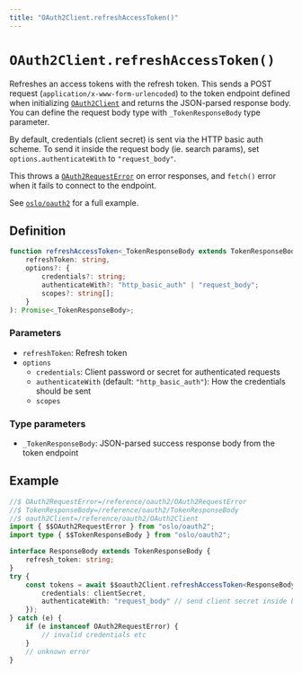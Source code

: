 ```yaml
---
title: "OAuth2Client.refreshAccessToken()"
---
```


# `OAuth2Client.refreshAccessToken()`

Refreshes an access tokens with the refresh token. This sends a POST request (`application/x-www-form-urlencoded`) to the token endpoint defined when initializing [`OAuth2Client`](/reference/oauth2/OAuth2Client) and returns the JSON-parsed response body. You can define the request body type with `_TokenResponseBody` type parameter.

By default, credentials (client secret) is sent via the HTTP basic auth scheme. To send it inside the request body (ie. search params), set `options.authenticateWith` to `"request_body"`.

This throws a [`OAuth2RequestError`](/reference/oauth2/OAuth2RequestError) on error responses, and `fetch()` error when it fails to connect to the endpoint.

See [`oslo/oauth2`](/reference/oauth2) for a full example.

## Definition

```ts
function refreshAccessToken<_TokenResponseBody extends TokenResponseBody>(
	refreshToken: string,
	options?: {
		credentials?: string;
		authenticateWith?: "http_basic_auth" | "request_body";
		scopes?: string[];
	}
): Promise<_TokenResponseBody>;
```

### Parameters

- `refreshToken`: Refresh token
- `options`
  - `credentials`: Client password or secret for authenticated requests
  - `authenticateWith` (default: `"http_basic_auth"`): How the credentials should be sent
  - `scopes`

### Type parameters

- `_TokenResponseBody`: JSON-parsed success response body from the token endpoint

## Example

```ts
//$ OAuth2RequestError=/reference/oauth2/OAuth2RequestError
//$ TokenResponseBody=/reference/oauth2/TokenResponseBody
//$ oauth2Client=/reference/oauth2/OAuth2Client
import { $$OAuth2RequestError } from "oslo/oauth2";
import type { $$TokenResponseBody } from "oslo/oauth2";

interface ResponseBody extends TokenResponseBody {
	refresh_token: string;
}
try {
	const tokens = await $$oauth2Client.refreshAccessToken<ResponseBody>(code, {
		credentials: clientSecret,
		authenticateWith: "request_body" // send client secret inside body
	});
} catch (e) {
	if (e instanceof OAuth2RequestError) {
		// invalid credentials etc
	}
	// unknown error
}
```
